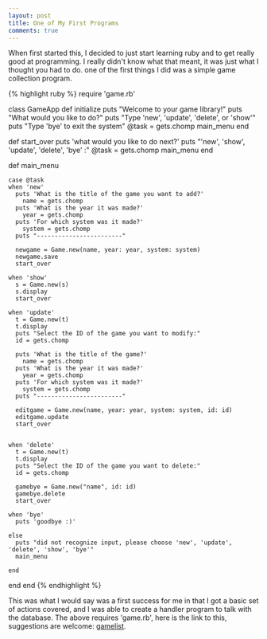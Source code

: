 ```yaml
---
layout: post
title: One of My First Programs
comments: true
---
```


When first started this, I decided to just start learning ruby and to get really good at programming. I really didn't know what that meant, it was just what I thought you had to do. one of the first things I did was a simple game collection program.

{% highlight ruby %}
require 'game.rb'

class GameApp
  def initialize
    puts "Welcome to your game library!"
    puts "What would you like to do?"
    puts "Type 'new', 'update', 'delete', or 'show'"
    puts "Type 'bye' to exit the system"
    @task = gets.chomp
    main_menu
  end
  
  def start_over
    puts 'what would you like to do next?'
    puts "'new', 'show', 'update', 'delete', 'bye' :"
    @task = gets.chomp
    main_menu
  end
  
  def main_menu
    
    case @task
    when 'new'
      puts 'What is the title of the game you want to add?'
        name = gets.chomp
      puts 'What is the year it was made?'
        year = gets.chomp
      puts 'For which system was it made?'
        system = gets.chomp
      puts "------------------------"
      
      newgame = Game.new(name, year: year, system: system)
      newgame.save
      start_over
    
    when 'show'
      s = Game.new(s)
      s.display
      start_over
      
    when 'update'
      t = Game.new(t)
      t.display
      puts "Select the ID of the game you want to modify:"
      id = gets.chomp
      
      puts 'What is the title of the game?'
        name = gets.chomp
      puts 'What is the year it was made?'
        year = gets.chomp
      puts 'For which system was it made?'
        system = gets.chomp
      puts "------------------------"
      
      editgame = Game.new(name, year: year, system: system, id: id)
      editgame.update
      start_over
      
      
    when 'delete'
      t = Game.new(t)
      t.display
      puts "Select the ID of the game you want to delete:"
      id = gets.chomp
      
      gamebye = Game.new("name", id: id)
      gamebye.delete
      start_over
      
    when 'bye'
      puts 'goodbye :)'
      
    else
      puts "did not recognize input, please choose 'new', 'update', 'delete', 'show', 'bye'"
      main_menu
      
    end
  end
end
{% endhighlight %}

This was what I would say was a first success for me in that I got a basic set of actions covered, and I was able to create a handler program to talk with the database.  The above requires 'game.rb', here is the link to this, suggestions are welcome: [gamelist](https://github.com/mostlybadfly/gamelist).

